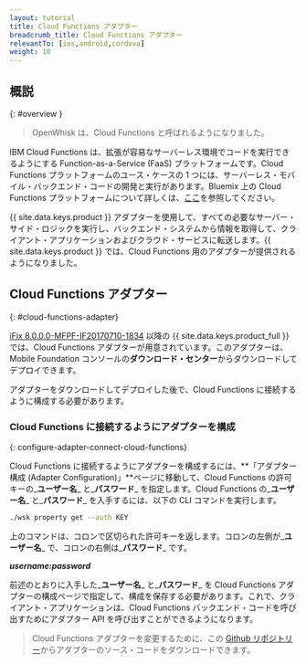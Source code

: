 ```yaml
---
layout: tutorial
title: Cloud Functions アダプター
breadcrumb_title: Cloud Functions アダプター
relevantTo: [ios,android,cordova]
weight: 10
---
```

<!-- NLS_CHARSET=UTF-8 -->
## 概説
{: #overview }

> OpenWhisk は、Cloud Functions と呼ばれるようになりました。

IBM Cloud Functions は、拡張が容易なサーバーレス環境でコードを実行できるようにする Function-as-a-Service (FaaS) プラットフォームです。Cloud Functions プラットフォームのユース・ケースの 1 つには、サーバーレス・モバイル・バックエンド・コードの開発と実行があります。Bluemix 上の Cloud Functions プラットフォームについて詳しくは、[ここ](https://console.bluemix.net/openwhisk/?env_id=ibm:yp:us-south)を参照してください。

{{ site.data.keys.product }} アダプターを使用して、すべての必要なサーバー・サイド・ロジックを実行し、バックエンド・システムから情報を取得して、クライアント・アプリケーションおよびクラウド・サービスに転送します。{{ site.data.keys.product }} では、Cloud Functions 用のアダプターが提供されるようになりました。

##  Cloud Functions アダプター
{: #cloud-functions-adapter}

[iFix 8.0.0.0-MFPF-IF20170710-1834](https://mobilefirstplatform.ibmcloud.com/blog/2017/07/11/8-0-ifix-release/) 以降の {{ site.data.keys.product_full }} では、Cloud Functions アダプターが用意されています。このアダプターは、Mobile Foundation コンソールの**ダウンロード・センター**からダウンロードしてデプロイできます。

アダプターをダウンロードしてデプロイした後で、Cloud Functions に接続するように構成する必要があります。

### Cloud Functions に接続するようにアダプターを構成
{: configure-adapter-connect-cloud-functions}

Cloud Functions に接続するようにアダプターを構成するには、**「アダプター構成 (Adapter Configuration)」**ページに移動して、Cloud Functions の許可キーの_**ユーザー名**_ と_**パスワード**_ を指定します。Cloud Functions の_**ユーザー名**_ と_**パスワード**_ を入手するには、以下の CLI コマンドを実行します。

```bash
./wsk property get --auth KEY
```

上のコマンドは、コロンで区切られた許可キーを返します。コロンの左側が_**ユーザー名**_ で、コロンの右側は_**パスワード**_ です。

_**username:password**_

前述のとおりに入手した_**ユーザー名**_ と_**パスワード**_ を Cloud Functions アダプターの構成ページで指定して、構成を保存する必要があります。これで、クライアント・アプリケーションは、Cloud Functions バックエンド・コードを呼び出すためにアダプター API を呼び出すことができるようになります。

>Cloud Functions アダプターを変更するために、この [Github リポジトリー](https://github.com/mfpdev/mfp-extension-adapters)からアダプターのソース・コードをダウンロードできます。
